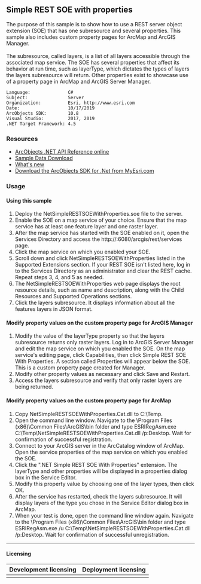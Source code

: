 ## Simple REST SOE with properties

  <div xmlns="http://www.w3.org/1999/xhtml">The purpose of this sample is to show how to use a REST server object extension (SOE) that has one subresource and several properties. This sample also includes custom property pages for ArcMap and ArcGIS Manager. </div>
  <div xmlns="http://www.w3.org/1999/xhtml"> </div>
  <div xmlns="http://www.w3.org/1999/xhtml">The subresource, called layers, is a list of all layers accessible through the associated map service. The SOE has several properties that affect its behavior at run time, such as layerType, which dictates the types of layers the layers subresource will return. Other properties exist to showcase use of a property page in ArcMap and ArcGIS Server Manager.</div>  


<!-- TODO: Fill this section below with metadata about this sample-->
```
Language:              C#
Subject:               Server
Organization:          Esri, http://www.esri.com
Date:                  10/17/2019
ArcObjects SDK:        10.8
Visual Studio:         2017, 2019
.NET Target Framework: 4.5
```

### Resources

* [ArcObjects .NET API Reference online](http://desktop.arcgis.com/en/arcobjects/latest/net/webframe.htm)  
* [Sample Data Download](../../releases)  
* [What's new](http://desktop.arcgis.com/en/arcobjects/latest/net/webframe.htm#91cabc68-2271-400a-8ff9-c7fb25108546.htm)  
* [Download the ArcObjects SDK for .Net from MyEsri.com](https://my.esri.com/)  

### Usage
#### Using this sample  
1. Deploy the NetSimpleRESTSOEWithProperties.soe file to the server.   
1. Enable the SOE on a map service of your choice. Ensure that the map service has at least one feature layer and one raster layer.  
1. After the map service has started with the SOE enabled on it, open the Services Directory and access the http://<server name>:6080/arcgis/rest/services page.  
1. Click the map service on which you enabled your SOE.  
1. Scroll down and click NetSimpleRESTSOEWithProperties listed in the Supported Extensions section. If your REST SOE isn't listed here, log in to the Services Directory as an administrator and clear the REST cache. Repeat steps 3, 4, and 5 as needed.  
1. The NetSimpleRESTSOEWithProperties web page displays the root resource details, such as name and description, along with the Child Resources and Supported Operations sections.  
1. Click the layers subresource. It displays information about all the features layers in JSON format.   

#### Modify property values on the custom property page for ArcGIS Manager  
1. Modify the value of the layerType property so that the layers subresource returns only raster layers. Log in to ArcGIS Server Manager and edit the map service on which you enabled the SOE. On the map service's editing page, click Capabilities, then click Simple REST SOE With Properties. A section called Properties will appear below the SOE. This is a custom property page created for Manager.  
1. Modify other property values as necessary and click Save and Restart.  
1. Access the layers subresource and verify that only raster layers are being returned.   

#### Modify property values on the custom property page for ArcMap  
1. Copy NetSimpleRESTSOEWithProperties.Cat.dll to C:\Temp.   
1. Open the command line window. Navigate to the \Program Files (x86)\Common Files\ArcGIS\bin folder and type ESRIRegAsm.exe C:\Temp\NetSimpleRESTSOEWithProperties.Cat.dll /p:Desktop. Wait for confirmation of successful registration.   
1. Connect to your ArcGIS server in the ArcCatalog window of ArcMap. Open the service properties of the map service on which you enabled the SOE.  
1. Click the ".NET Simple REST SOE With Properties" extension. The layerType and other properties will be displayed in a properties dialog box in the Service Editor.  
1. Modify this property value by choosing one of the layer types, then click OK.  
1. After the service has restarted, check the layers subresource. It will display layers of the type you chose in the Service Editor dialog box in ArcMap.  
1. When your test is done, open the command line window again. Navigate to the \Program Files (x86)\Common Files\ArcGIS\bin folder and type ESRIRegAsm.exe /u C:\Temp\NetSimpleRESTSOEWithProperties.Cat.dll /p:Desktop. Wait for confirmation of successful unregistration.   









---------------------------------

#### Licensing  
| Development licensing | Deployment licensing | 
| ------------- | ------------- | 
|  |  |  


